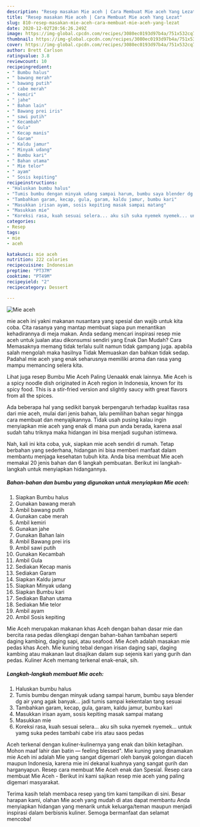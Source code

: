 ```yaml
---
description: "Resep masakan Mie aceh | Cara Membuat Mie aceh Yang Lezat"
title: "Resep masakan Mie aceh | Cara Membuat Mie aceh Yang Lezat"
slug: 810-resep-masakan-mie-aceh-cara-membuat-mie-aceh-yang-lezat
date: 2020-12-02T20:56:26.249Z
image: https://img-global.cpcdn.com/recipes/3080ec0193d97b4a/751x532cq70/mie-aceh-foto-resep-utama.jpg
thumbnail: https://img-global.cpcdn.com/recipes/3080ec0193d97b4a/751x532cq70/mie-aceh-foto-resep-utama.jpg
cover: https://img-global.cpcdn.com/recipes/3080ec0193d97b4a/751x532cq70/mie-aceh-foto-resep-utama.jpg
author: Brett Carlson
ratingvalue: 3.8
reviewcount: 10
recipeingredient:
- " Bumbu halus"
- " bawang merah"
- " bawang putih"
- " cabe merah"
- " kemiri"
- " jahe"
- " Bahan lain"
- " Bawang prei iris"
- " sawi putih"
- " Kecambah"
- " Gula"
- " Kecap manis"
- " Garam"
- " Kaldu jamur"
- " Minyak udang"
- " Bumbu kari"
- " Bahan utama"
- " Mie telor"
- " ayam"
- " Sosis kepiting"
recipeinstructions:
- "Haluskan bumbu halus"
- "Tumis bumbu dengan minyak udang sampai harum, bumbu saya blender dg air yang agak banyak... jadi tumis sampai kekentalan tang sesuai"
- "Tambahkan garam, kecap, gula, garam, kaldu jamur, bumbu kari"
- "Masukkan irisan ayam, sosis kepiting masak sampai matang"
- "Masukkan mie"
- "Koreksi rasa, kuah sesuai selera... aku sih suka nyemek nyemek... untuk yamg suka pedes tambahi cabe iris atau saos pedas"
categories:
- Resep
tags:
- mie
- aceh

katakunci: mie aceh 
nutrition: 222 calories
recipecuisine: Indonesian
preptime: "PT37M"
cooktime: "PT49M"
recipeyield: "2"
recipecategory: Dessert

---
```



![Mie aceh](https://img-global.cpcdn.com/recipes/3080ec0193d97b4a/751x532cq70/mie-aceh-foto-resep-utama.jpg)


mie aceh ini yakni makanan nusantara yang spesial dan wajib untuk kita coba. Cita rasanya yang mantap membuat siapa pun menantikan kehadirannya di meja makan.
Anda sedang mencari inspirasi resep mie aceh untuk jualan atau dikonsumsi sendiri yang Enak Dan Mudah? Cara Memasaknya memang tidak terlalu sulit namun tidak gampang juga. apabila salah mengolah maka hasilnya Tidak Memuaskan dan bahkan tidak sedap. Padahal mie aceh yang enak seharusnya memiliki aroma dan rasa yang mampu memancing selera kita.

Lihat juga resep Bumbu Mie Aceh Paling Uenaakk enak lainnya. Mie Aceh is a spicy noodle dish originated in Aceh region in Indonesia, known for its spicy food. This is a stir-fried version and slightly saucy with great flavors from all the spices.

Ada beberapa hal yang sedikit banyak berpengaruh terhadap kualitas rasa dari mie aceh, mulai dari jenis bahan, lalu pemilihan bahan segar hingga cara membuat dan menyajikannya. Tidak usah pusing kalau ingin menyiapkan mie aceh yang enak di mana pun anda berada, karena asal sudah tahu triknya maka hidangan ini bisa menjadi suguhan istimewa.


Nah, kali ini kita coba, yuk, siapkan mie aceh sendiri di rumah. Tetap berbahan yang sederhana, hidangan ini bisa memberi manfaat dalam membantu menjaga kesehatan tubuh kita. Anda bisa membuat Mie aceh memakai 20 jenis bahan dan 6 langkah pembuatan. Berikut ini langkah-langkah untuk menyiapkan hidangannya.

<!--inarticleads1-->

##### Bahan-bahan dan bumbu yang digunakan untuk menyiapkan Mie aceh:

1. Siapkan  Bumbu halus
1. Gunakan  bawang merah
1. Ambil  bawang putih
1. Gunakan  cabe merah
1. Ambil  kemiri
1. Gunakan  jahe
1. Gunakan  Bahan lain
1. Ambil  Bawang prei iris
1. Ambil  sawi putih
1. Gunakan  Kecambah
1. Ambil  Gula
1. Sediakan  Kecap manis
1. Sediakan  Garam
1. Siapkan  Kaldu jamur
1. Siapkan  Minyak udang
1. Siapkan  Bumbu kari
1. Sediakan  Bahan utama
1. Sediakan  Mie telor
1. Ambil  ayam
1. Ambil  Sosis kepiting


Mie Aceh merupakan makanan khas Aceh dengan bahan dasar mie dan bercita rasa pedas dilengkapi dengan bahan-bahan tambahan seperti daging kambing, daging sapi, atau seafood. Mie Aceh adalah masakan mie pedas khas Aceh. Mie kuning tebal dengan irisan daging sapi, daging kambing atau makanan laut disajikan dalam sup sejenis kari yang gurih dan pedas. Kuliner Aceh memang terkenal enak-enak, sih. 

<!--inarticleads2-->

##### Langkah-langkah membuat Mie aceh:

1. Haluskan bumbu halus
1. Tumis bumbu dengan minyak udang sampai harum, bumbu saya blender dg air yang agak banyak... jadi tumis sampai kekentalan tang sesuai
1. Tambahkan garam, kecap, gula, garam, kaldu jamur, bumbu kari
1. Masukkan irisan ayam, sosis kepiting masak sampai matang
1. Masukkan mie
1. Koreksi rasa, kuah sesuai selera... aku sih suka nyemek nyemek... untuk yamg suka pedes tambahi cabe iris atau saos pedas


Aceh terkenal dengan kuliner-kulinernya yang enak dan bikin ketagihan. Mohon maaf lahir dan batin — feeling blessed&#34;. Mie kuning yang dinamakan mie Aceh ini adalah Mie yang sangat digemari oleh banyak golongan diaceh maupun Indonesia, karena mie ini dekanal kuahnya yang sangat gurih dan harganyapun. Resep cara membuat Mie Aceh enak dan Spesial. Resep cara membuat Mie Aceh - Berikut ini kami sajikan resep mie aceh yang paling digemari masyarakat. 

Terima kasih telah membaca resep yang tim kami tampilkan di sini. Besar harapan kami, olahan Mie aceh yang mudah di atas dapat membantu Anda menyiapkan hidangan yang menarik untuk keluarga/teman maupun menjadi inspirasi dalam berbisnis kuliner. Semoga bermanfaat dan selamat mencoba!
